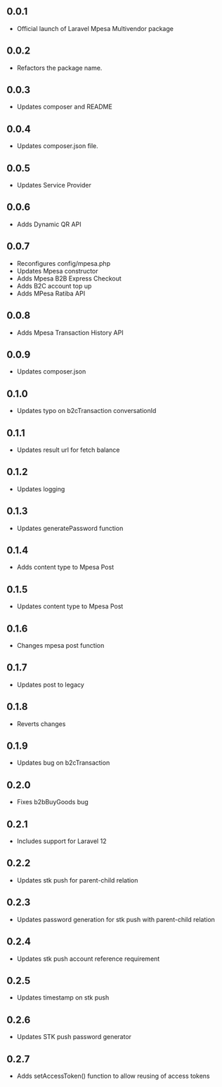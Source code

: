 ## 0.0.1

- Official launch of Laravel Mpesa Multivendor package

## 0.0.2

- Refactors the package name.

## 0.0.3

- Updates composer and README

## 0.0.4

- Updates composer.json file.

## 0.0.5

- Updates Service Provider

## 0.0.6

- Adds Dynamic QR API

## 0.0.7

- Reconfigures config/mpesa.php
- Updates Mpesa constructor
- Adds Mpesa B2B Express Checkout
- Adds B2C account top up
- Adds MPesa Ratiba API

## 0.0.8

- Adds Mpesa Transaction History API

## 0.0.9

- Updates composer.json

## 0.1.0

- Updates typo on b2cTransaction conversationId

## 0.1.1

- Updates result url for fetch balance

## 0.1.2

- Updates logging

## 0.1.3

- Updates generatePassword function

## 0.1.4

- Adds content type to Mpesa Post

## 0.1.5

- Updates content type to Mpesa Post

## 0.1.6

- Changes mpesa post function

## 0.1.7

- Updates post to legacy

## 0.1.8

- Reverts changes

## 0.1.9

- Updates bug on b2cTransaction

## 0.2.0

- Fixes b2bBuyGoods bug

## 0.2.1

- Includes support for Laravel 12

## 0.2.2

- Updates stk push for parent-child relation

## 0.2.3

- Updates password generation for stk push with parent-child relation

## 0.2.4

- Updates stk push account reference requirement

## 0.2.5

- Updates timestamp on stk push

## 0.2.6

- Updates STK push password generator

## 0.2.7

- Adds setAccessToken() function to allow reusing of access tokens